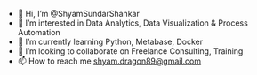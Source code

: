 - 👋 Hi, I’m @ShyamSundarShankar
- 👀 I’m interested in Data Analytics, Data Visualization & Process Automation
- 🌱 I’m currently learning Python, Metabase, Docker
- 💞️ I’m looking to collaborate on Freelance Consulting, Training
- 📫 How to reach me shyam.dragon89@gmail.com

<!---
ShyamSundarShankar/ShyamSundarShankar is a ✨ special ✨ repository because its `README.md` (this file) appears on your GitHub profile.
You can click the Preview link to take a look at your changes.
--->
